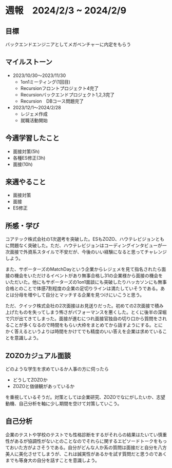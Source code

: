 # 週報　2024/2/3 ~ 2024/2/9

## 目標
バックエンドエンジニアとしてメガベンチャーに内定をもらう


## マイルストーン
- 2023/10/30〜2023/11/30
    - 1on1ミーティング(1回目)
    - Recursionフロントプロジェクト4完了
    - Recursionバックエンドプロジェクト1,2,3完了
    - Recursion　DBコース問題完了
- 2023/12/1〜2024/2/28
    - レジェメ作成
    - 就職活動開始


## 今週学習したこと
- 面接対策(5h)
- 各種ES修正(3h)
- 面接(10h)

## 来週やること
- 面接対策
- 面接
- ES修正

## 所感・学び
コアテック株式会社の1次選考を突破した。ESもZOZO、ハウテレビジョンともに問題なく突破した。ただ、ハウテレビジョンはコーディングインタビューが一次面接で外資系スタイルで不安だが、今後のいい経験になると思ってチャレンジしよう。

また、サポーターズのMatchDayという企業からレジェメを見て指名されたら面接の機会をいただけるイベントがあり無事合格し31の企業様から面接の機会をいただいた。他にもサポーターズの1on1面談にも突破したりハッカソンにも無事合格とのことで体感7割程度の企業の足切りラインは満たしていそうである。あとは分母を増やして自分とマッチする企業を見つけにいこうと思う。

ただ、クイック株式会社の2次面接はお見送りだった。初めての2次面接で積み上げたものを失ってしまう怖さがパフォーマンスを悪くした。とくに後半の深堀で穴が出てきてしまった。面接が進むにつれ面接官独自の切り口から質問をされることが多くなるので時間をもらい大枠をまとめてから話すようにする。とにかく答えるというよりは時間をかけてでも精度のいい答えを企業は求めていることを意識しよう。

## ZOZOカジュアル面談
どのような学生を求めているか人事の方に伺ったら

- どうしてZOZOか
- ZOZOと価値観があっているか

を重視しているそうだ。対策としては企業研究、ZOZOでなにがしたいか、志望動機、自己分析を軸に少し期間を空けて対策していこう。

## 自己分析
企業のテストや学校のテストでも性格診断をするがそれらの結果はたいてい慎重性があるが協調性がないとのことなのでそれらに関するエピソードトークをもっておいた方がよさそうである。自分がどんな人か系の質問は面接だと自分を八方美人に美化させてしまうが、これは誠実性があるかを試す質問だと思うのであくまでも等身大の自分を話すことを意識しよう。
